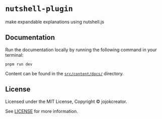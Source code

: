 # `nutshell-plugin`

make expandable explanations using nutshell.js

## Documentation

Run the documentation locally by running the following command in your terminal:

```shell
pnpm run dev
```

Content can be found in the [`src/content/docs/`](./src/content/docs/) directory.

## License

Licensed under the MIT License, Copyright © jojokcreator.

See [LICENSE](/LICENSE) for more information.
